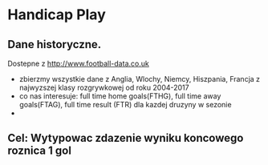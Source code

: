 # Handicap Play
## Dane historyczne.
Dostepne z http://www.football-data.co.uk

- zbierzmy wszystkie dane z Anglia, Wlochy, Niemcy, Hiszpania, Francja z najwyzszej klasy rozgrywkowej od roku 2004-2017
- co nas interesuje: full time home goals(FTHG), full time away goals(FTAG), full time result (FTR) dla kazdej druzyny w sezonie
-

## Cel: Wytypowac zdazenie wyniku koncowego roznica 1 gol

##
